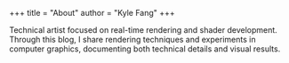 +++
title = "About"
author = "Kyle Fang"
+++

Technical artist focused on real-time rendering and shader development. Through this blog, I share rendering techniques and experiments in computer graphics, documenting both technical details and visual results.
